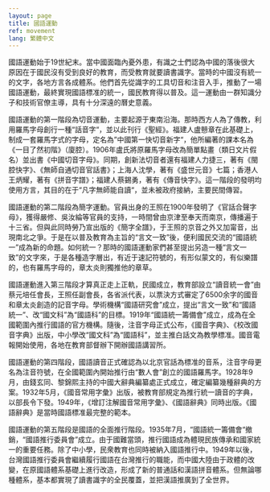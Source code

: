 ```yaml
---
layout: page
title: 國語運動
ref: movement
lang: 繁體中文
---
```


國語運動始于19世紀末。當中國面臨內憂外患，有識之士們認為中國的落後很大原因在于國民沒有受到良好的教育，而受教育就要讀書識字。當時的中國沒有統一的文字，各地方言各成體系。他們首先從識字的工具切音和注音入手，推動了一場國語運動，最終實現國語標准的統一，國民教育得以普及。這一運動由一群知識分子和技術官僚主導，具有十分深遠的曆史意義。

國語運動的第一階段為切音運動，主要起源于東南沿海。那時西方人為了傳教，利用羅馬字母創行一種“話音字“，並以此刊行《聖經》。福建人盧戅章在此基礎上，制成一套羅馬字式的字母，定名為”中國第一快切音新字“，他所編著的課本名為《一目了然初階》（廈腔）。1906年盧氏將原羅馬字母改為簡單點畫（類日文片假名）並出書《中國切音字母》。同期，創新法切音者還有福建人力捷三，著有《閩腔快字》、《無師自通切音官話書》；上海人沈學，著有《盛世元音》七篇；香港人王炳耀，著有《拼音字譜》；福建人蔡錫勇，著有《傳音快字》。這一階段的發明均使用方言，其目的在于“凡字無師能自讀“，並未被政府接納，主要民間傳習。

國語運動的第二階段為簡字運動。官員出身的王照在1900年發明了《官話合聲字母》，獲得嚴修、吳汝綸等官員的支持，一時間曾由京津至奉天而南京，傳播遍于十三省。但與此同時勞乃宣出版的《簡字全譜》，于王照的京音之外又加甯音，出現南北之爭。于是在以普及教育為主旨的“言文一致”後，便利國民交流的“國語統一”成為新的命題。如何統一？那時的國語運動家們甚至提出另造一種“言文一致”的文字來，于是各種造字層出，有近于速記符號的，有形似蒙文的，有似樂譜的，也有羅馬字母的，章太炎則獨推他的章草。

國語運動進入第三階段才算真正走上正軌，民國成立，教育部設立“讀音統一會”由蔡元培任會長，王照任副會長，各省派代表，以票決方式審定了6500余字的國音和章太炎創造的記音字母。學術機構“國語研究會”成立，提出“言文一致”和“國語統一”、改“國文科”為“國語科”的目標。1919年“國語統一籌備會”成立，成為在全國範圍內推行國語的官方機構。隨後，注音字母正式公布，《國音字典》、《校改國音字典》出版，中小學改“國文科”為“國語科”，並主推白話文為教學標准。國音電報開始使用，各地在教育部督辦下開辦國語講習所。

國語運動的第四階段，國語讀音正式確認為以北京官話為標准的音系，注音字母更名為注音符號，在全國範圍內開始推行由“數人會”創立的國語羅馬字。1928年9月，由錢玄同、黎錦熙主持的中國大辭典編纂處正式成立，確定編纂幾種辭典的方案。1932年5月，《國音常用字彙》出版，被教育部規定為推行統一讀音的字典，以部長令下發。1949年，《增訂注解國音常用字彙》、《國語辭典》同時出版。《國語辭典》是當時國語標准最完整的範本。

國語運動的第五階段是國語的全面推行階段。1935年7月，“國語統一籌備會“撤銷，“國語推行委員會”成立。由于國難當頭，推行國語成為體現民族傳承和國家統一的重要任務。除了中小學，民衆教育也同時被納入國語推行中。1949年以後，台灣國語推行委員會繼續履行國語在台灣推行的職能，而中國大陸由于政體的改變，在原國語體系基礎上進行改造，形成了新的普通話和漢語拼音體系。但無論哪種體系，基本都實現了讀書識字的全民覆蓋，並把漢語推廣到了全世界。
